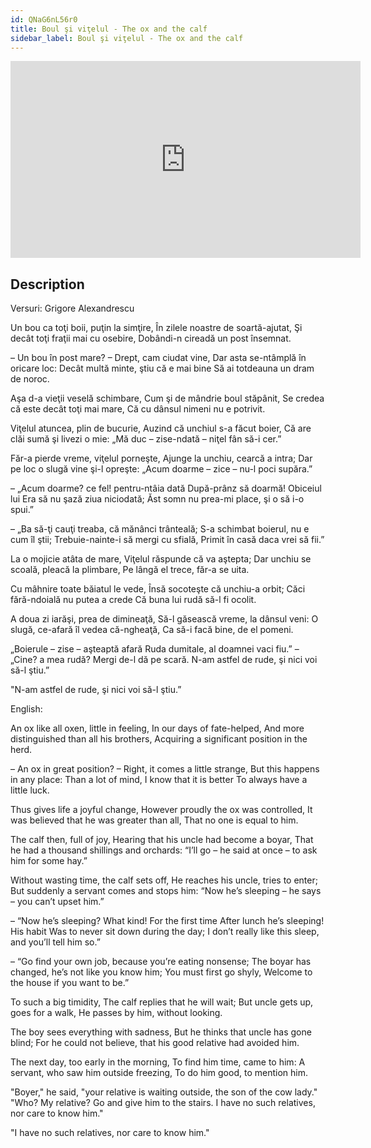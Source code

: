 ```yaml
---
id: QNaG6nL56r0
title: Boul şi viţelul - The ox and the calf
sidebar_label: Boul şi viţelul - The ox and the calf
---
```


<iframe
  width="560"
  height="315"
  src="https://www.youtube.com/embed/QNaG6nL56r0"
  title="YouTube video player"
  frameborder="0"
  allow="accelerometer; autoplay; clipboard-write; encrypted-media; gyroscope; picture-in-picture; web-share"
  referrerpolicy="strict-origin-when-cross-origin"
  allowfullscreen
></iframe>

## Description

Versuri: Grigore Alexandrescu

Un bou ca toţi boii, puţin la simţire,
În zilele noastre de soartă-ajutat,
Şi decât toţi fraţii mai cu osebire,
Dobândi-n cireadă un post însemnat.

– Un bou în post mare? – Drept, cam ciudat vine,
Dar asta se-ntâmplă în oricare loc:
Decât multă minte, ştiu că e mai bine
Să ai totdeauna un dram de noroc.

Aşa d-a vieţii veselă schimbare,
Cum şi de mândrie boul stăpânit,
Se credea că este decât toţi mai mare,
Că cu dânsul nimeni nu e potrivit.

Viţelul atuncea, plin de bucurie,
Auzind că unchiul s-a făcut boier,
Că are clăi sumă şi livezi o mie:
„Mă duc – zise-ndată – niţel fân să-i cer.”

Făr-a pierde vreme, viţelul porneşte,
Ajunge la unchiu, cearcă a intra;
Dar pe loc o slugă vine şi-l opreşte:
„Acum doarme – zice – nu-l poci supăra.”

– „Acum doarme? ce fel! pentru-ntâia dată
După-prânz să doarmă! Obiceiul lui
Era să nu şază ziua niciodată;
Ăst somn nu prea-mi place, şi o să i-o spui.”

– „Ba să-ţi cauţi treaba, că mănânci trânteală;
S-a schimbat boierul, nu e cum îl ştii;
Trebuie-nainte-i să mergi cu sfială,
Primit în casă daca vrei să fii.”

La o mojicie atâta de mare,
Viţelul răspunde că va aştepta;
Dar unchiu se scoală, pleacă la plimbare,
Pe lângă el trece, făr-a se uita.

Cu mâhnire toate băiatul le vede,
Însă socoteşte că unchiu-a orbit;
Căci fără-ndoială nu putea a crede
Că buna lui rudă să-l fi ocolit.

A doua zi iarăşi, prea de dimineaţă,
Să-l găsească vreme, la dânsul veni:
O slugă, ce-afară îl vedea că-ngheaţă,
Ca să-i facă bine, de el pomeni.

„Boierule – zise – aşteaptă afară
Ruda dumitale, al doamnei vaci fiu.”
– „Cine? a mea rudă? Mergi de-l dă pe scară.
N-am astfel de rude, şi nici voi să-l ştiu.”

"N-am astfel de rude, şi nici voi să-l ştiu.”

English:

An ox like all oxen, little in feeling,
In our days of fate-helped,
And more distinguished than all his brothers,
Acquiring a significant position in the herd.

– An ox in great position? – Right, it comes a little strange,
But this happens in any place:
Than a lot of mind, I know that it is better
To always have a little luck.

Thus gives life a joyful change,
However proudly the ox was controlled,
It was believed that he was greater than all,
That no one is equal to him.

The calf then, full of joy,
Hearing that his uncle had become a boyar,
That he had a thousand shillings and orchards:
“I’ll go – he said at once – to ask him for some hay.”

Without wasting time, the calf sets off,
He reaches his uncle, tries to enter;
But suddenly a servant comes and stops him:
“Now he’s sleeping – he says – you can’t upset him.”

– “Now he’s sleeping? What kind! For the first time
After lunch he’s sleeping! His habit
Was to never sit down during the day;
I don’t really like this sleep, and you’ll tell him so.”

– “Go find your own job, because you’re eating nonsense;
The boyar has changed, he’s not like you know him;
You must first go shyly,
Welcome to the house if you want to be.”

To such a big timidity,
The calf replies that he will wait;
But uncle gets up, goes for a walk,
He passes by him, without looking.

The boy sees everything with sadness,
But he thinks that uncle has gone blind;
For he could not believe, 
that his good relative had avoided him. 

The next day, too early in the morning, 
To find him time, came to him: 
A servant, who saw him outside freezing, 
To do him good, to mention him. 

"Boyer," he said, "your relative is waiting outside, 
the son of the cow lady." 
"Who? My relative? Go and give him to the stairs. 
I have no such relatives, nor care to know him." 

"I have no such relatives, nor care to know him."
